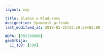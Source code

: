 ```yaml
---
layout: map

title: Sladun u Kladurovu
designation: Spomenik prirode
last_modified_at: 2018-05-25T23:19:56+02:00

WDPA: [555589086]
geoSrbija:
  L1_182: [198]
---
```

